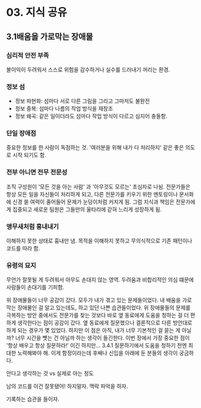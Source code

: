 # 03. 지식 공유


## 3.1배움을 가로막는 장애물

### 심리적 안전 부족
불이익이 두려워서 스스로 위험을 감수하거나 실수를 드러내기 꺼리는 환경.

### 정보 섬
- 정보 파현화: 섬마다 서로 다른 그림을 그리고 그마저도 불완전
- 정보 중복: 섬마다 나름의 작업 방식을 재창조
- 정보 왜곡: 같은 일이더라도 섬마다 작업 방식이 다르고 심지어 충돌함.

### 단일 장애점
중요한 정보를 한 사람이 독점하는 것. '여러분을 위해 내가 다 처리하지' 같은 좋은 의도로 시작 되기도 함.

### 전부 아니면 전무 전문성
조직 구성원이 '모든 것을 아는 사람' 과 '아무것도 모르는' 초심자로 나뉨. 전문가들은 항상 모든 일을 자신들이 처리하게 되고,
다른 전문가를 키우기 위한 멘토링이나 문서화에 신경 쓸 여력이 줄어들어 문제가 눈덩이처럼 커지게 됨.
그럼 지식과 책임은 전문가에게 집중되고 새로운 팀원은 그들만의 울타리에 갇혀 느리게 성장하게 됨.

### 앵무새처럼 흉내내기
이해하지 못한 상태로 흉내만 냄. 목적을 이해하지 못하고 무의식적으로 기존 패턴이나 코드를 따라 함.

### 유령의 묘지
무언가 잘못될 게 두려워서 아무도 손대지 않는 영역. 두려움과 비합리적인 의심 떄문에 사람들이 손대기를 기피함.


위 장애물들이 너무 공감이 갔다. 모두가 내가 겪고 있는 문제들이었다. 내 배움을 가로막는 장애물인 걸 알고 있는데도, 하고 있던 나쁜 습관들이었다.
위 장애물들의 문제를 극복하는 방안 중에서도 전문가를 찾는 것보다 바로 옆 동료에게 도움을 청하는 걸 더 편하게 생각한다는 점이 공감이 갔다.
옆 동료에게 질문했으나 결론적으로 다른 방안대로 하게 되는 경우가 몇 있었다. 하지만 이 점은 아직,
내가 너무 기본적인 걸 묻는 게 아닐까? 너무 시간을 뻇는 건 아닐까 하는 생각이 들긴한다. 이번 장에서 가장 중요한 점이 '항상 배우고 항상 질문하라!' 이긴 하지만...
3.4.1 질문하기에서 
도움을 청하기 전엔 최대한 노력해봐야 해. 이게 함정이라는데 후배나 신입을 아래에 둔 분들의 생각이 궁금하다.

안다고 생각하는 것 vs 실제로 아는 정도

남의 코드를 이건 잘못됐어! 하지말자. 맥락 파악을 하자.

기록하는 습관을 들이자.
